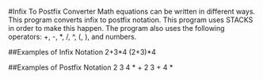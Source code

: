 #Infix To Postfix Converter
Math equations can be written in different ways. This program converts infix to postfix notation. This program uses STACKS in order to make this happen. The program also uses the following operators: +, -, *, /, ^, (, ), and numbers.

##Examples of Infix Notation
2+3*4
(2+3)*4

##Examples of Postfix Notation
2 3 4 * + 
2 3 + 4 * 